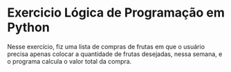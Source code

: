 # Exercicio Lógica de Programação em Python
Nesse exercício, fiz uma lista de compras de frutas em que o usuário precisa apenas colocar a quantidade de frutas desejadas, nessa semana, e o programa calcula o valor total da compra.
